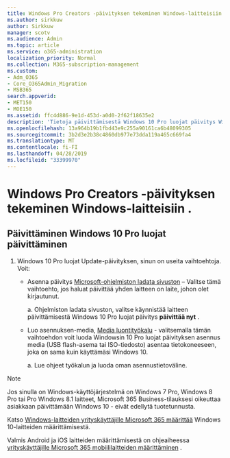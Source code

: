```yaml
---
title: Windows Pro Creators -päivityksen tekeminen Windows-laitteisiin .
ms.author: sirkkuw
author: Sirkkuw
manager: scotv
ms.audience: Admin
ms.topic: article
ms.service: o365-administration
localization_priority: Normal
ms.collection: M365-subscription-management
ms.custom:
- Adm_O365
- Core_O365Admin_Migration
- MSB365
search.appverid:
- MET150
- MOE150
ms.assetid: ffc4d886-9e1d-453d-a0d0-2f62f18635e2
description: 'Tietoja päivittämisestä Windows 10 Pro luojat päivitys Windows-laitteet. '
ms.openlocfilehash: 13a964b19b1fbd43e9c255a90161ca6b48099305
ms.sourcegitcommit: 3b2d3e2b38c4860db977e73dda119a465c669fa4
ms.translationtype: MT
ms.contentlocale: fi-FI
ms.lasthandoff: 04/28/2019
ms.locfileid: "33399970"
---
```

# <a name="upgrade-windows-devices-to-windows-pro-creators-update"></a>Windows Pro Creators -päivityksen tekeminen Windows-laitteisiin .

## <a name="upgrade-to-windows-10-pro-creators-update"></a>Päivittäminen Windows 10 Pro luojat päivittäminen
  
1. Windows 10 Pro luojat Update-päivityksen, sinun on useita vaihtoehtoja. Voit:
    
    - Asenna päivitys [Microsoft-ohjelmiston ladata sivuston](https://go.microsoft.com/fwlink/?LinkID=836951 ) – Valitse tämä vaihtoehto, jos haluat päivittää yhden laitteen on laite, johon olet kirjautunut.
    
      a. Ohjelmiston ladata sivuston, valitse käynnistää laitteen päivittämisestä Windows 10 Pro luojat päivitys **päivittää nyt** . 
    
     - Luo asennuksen-media, [Media luontityökalu](https://go.microsoft.com/fwlink/?LinkID=836960) - valitsemalla tämän vaihtoehdon voit luoda Windowsin 10 Pro luojat päivityksen asennus media (USB flash-asema tai ISO-tiedosto) asentaa tietokoneeseen, joka on sama kuin käyttämäsi Windows 10.
    
        a. Lue ohjeet työkalun ja luoda oman asennustietoväline. 

> [!Note]
> Jos sinulla on Windows-käyttöjärjestelmä on Windows 7 Pro, Windows 8 Pro tai Pro Windows 8.1 laitteet, Microsoft 365 Business-tilauksesi oikeuttaa asiakkaan päivittämään Windows 10 - eivät edellytä tuotetunnusta.
    
Katso [Windows-laitteiden yrityskäyttäjille Microsoft 365 määrittää](set-up-windows-devices.md) Windows 10-laitteiden määrittämisestä. 
  
Valmis Android ja iOS laitteiden määrittämisestä on ohjeaiheessa [yrityskäyttäjille Microsoft 365 mobiililaitteiden määrittäminen](set-up-mobile-devices.md) . 
  
